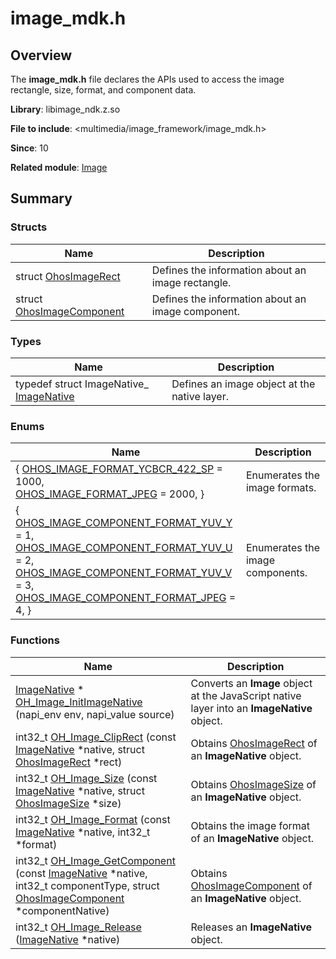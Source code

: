 # image_mdk.h


## Overview

The **image_mdk.h** file declares the APIs used to access the image rectangle, size, format, and component data.

**Library**: libimage_ndk.z.so

**File to include**: &lt;multimedia/image_framework/image_mdk.h&gt;

**Since**: 10

**Related module**: [Image](image.md)


## Summary


### Structs

| Name| Description| 
| -------- | -------- |
| struct  [OhosImageRect](_o_h_o_s_1_1_media_1_1_ohos_image_rect.md) | Defines the information about an image rectangle. | 
| struct  [OhosImageComponent](_o_h_o_s_1_1_media_1_1_ohos_image_component.md) | Defines the information about an image component. | 


### Types

| Name| Description| 
| -------- | -------- |
| typedef struct ImageNative_ [ImageNative](image.md#imagenative) | Defines an image object at the native layer. | 


### Enums

| Name| Description| 
| -------- | -------- |
| { [OHOS_IMAGE_FORMAT_YCBCR_422_SP](image.md#anonymous-enum-13) = 1000,<br>[OHOS_IMAGE_FORMAT_JPEG](image.md#anonymous-enum-13) = 2000, } | Enumerates the image formats.| 
| { [OHOS_IMAGE_COMPONENT_FORMAT_YUV_Y](image.md#anonymous-enum-13-1) = 1,<br>[OHOS_IMAGE_COMPONENT_FORMAT_YUV_U](image.md#anonymous-enum-13-1) = 2,<br>[OHOS_IMAGE_COMPONENT_FORMAT_YUV_V](image.md#anonymous-enum-13-1) = 3,<br>[OHOS_IMAGE_COMPONENT_FORMAT_JPEG](image.md#anonymous-enum-13-1) = 4, } | Enumerates the image components.| 


### Functions

| Name| Description| 
| -------- | -------- |
| [ImageNative](image.md#imagenative) \* [OH_Image_InitImageNative](image.md#oh_image_initimagenative) (napi_env env, napi_value source) | Converts an **Image** object at the JavaScript native layer into an **ImageNative** object. | 
| int32_t [OH_Image_ClipRect](image.md#oh_image_cliprect) (const [ImageNative](image.md#imagenative) \*native, struct [OhosImageRect](_o_h_o_s_1_1_media_1_1_ohos_image_rect.md) \*rect) | Obtains [OhosImageRect](_o_h_o_s_1_1_media_1_1_ohos_image_rect.md) of an **ImageNative** object. | 
| int32_t [OH_Image_Size](image.md#oh_image_size) (const [ImageNative](image.md#imagenative) \*native, struct [OhosImageSize](_ohos_image_size.md) \*size) | Obtains [OhosImageSize](_ohos_image_size.md) of an **ImageNative** object. | 
| int32_t [OH_Image_Format](image.md#oh_image_format) (const [ImageNative](image.md#imagenative) \*native, int32_t \*format) | Obtains the image format of an **ImageNative** object. | 
| int32_t [OH_Image_GetComponent](image.md#oh_image_getcomponent) (const [ImageNative](image.md#imagenative) \*native, int32_t componentType, struct [OhosImageComponent](_o_h_o_s_1_1_media_1_1_ohos_image_component.md) \*componentNative) | Obtains [OhosImageComponent](_o_h_o_s_1_1_media_1_1_ohos_image_component.md) of an **ImageNative** object. | 
| int32_t [OH_Image_Release](image.md#oh_image_release) ([ImageNative](image.md#imagenative) \*native) | Releases an **ImageNative** object. | 
